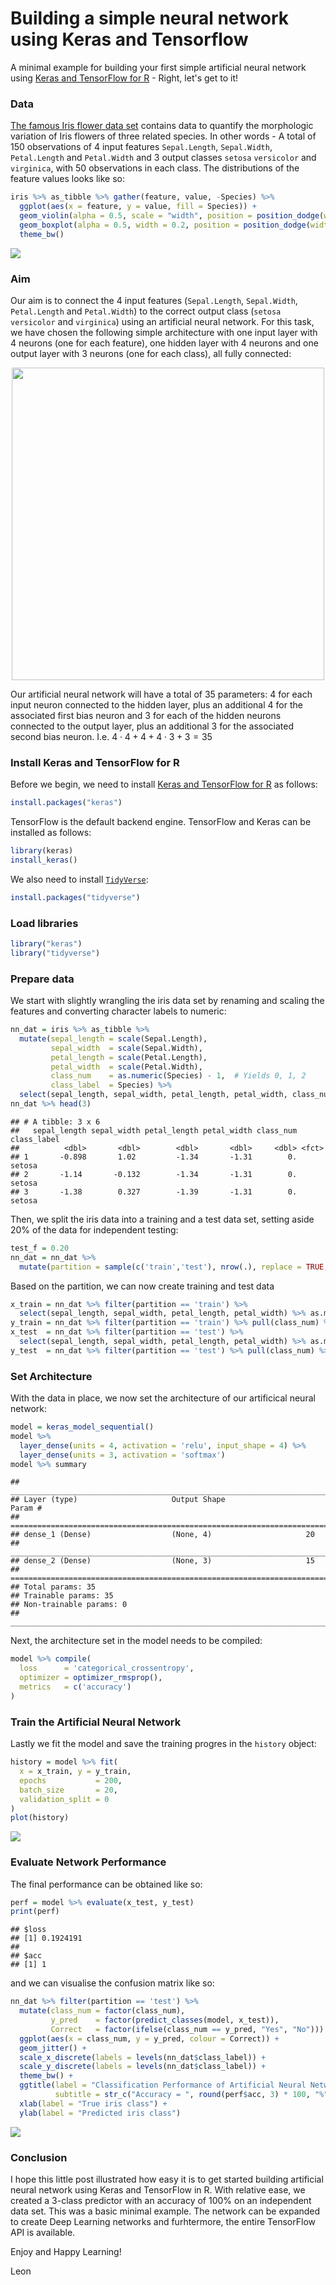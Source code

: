 Building a simple neural network using Keras and Tensorflow
================

A minimal example for building your first simple artificial neural network using [Keras and TensorFlow for R](https://tensorflow.rstudio.com/keras/) - Right, let's get to it!

### Data

[The famous Iris flower data set](https://en.wikipedia.org/wiki/Iris_flower_data_set) contains data to quantify the morphologic variation of Iris flowers of three related species. In other words - A total of 150 observations of 4 input features `Sepal.Length`, `Sepal.Width`, `Petal.Length` and `Petal.Width` and 3 output classes `setosa` `versicolor` and `virginica`, with 50 observations in each class. The distributions of the feature values looks like so:

``` r
iris %>% as_tibble %>% gather(feature, value, -Species) %>%
  ggplot(aes(x = feature, y = value, fill = Species)) +
  geom_violin(alpha = 0.5, scale = "width", position = position_dodge(width = 0.9)) +
  geom_boxplot(alpha = 0.5, width = 0.2, position = position_dodge(width = 0.9)) +
  theme_bw()
```

<img src="README_files/figure-markdown_github/see_iris-1.png" style="display: block; margin: auto;" />

### Aim

Our aim is to connect the 4 input features (`Sepal.Length`, `Sepal.Width`, `Petal.Length` and `Petal.Width`) to the correct output class (`setosa` `versicolor` and `virginica`) using an artificial neural network. For this task, we have chosen the following simple architecture with one input layer with 4 neurons (one for each feature), one hidden layer with 4 neurons and one output layer with 3 neurons (one for each class), all fully connected:

<img src="img/architecture_visualisation.png" width="500px" style="display: block; margin: auto;" />

Our artificial neural network will have a total of 35 parameters: 4 for each input neuron connected to the hidden layer, plus an additional 4 for the associated first bias neuron and 3 for each of the hidden neurons connected to the output layer, plus an additional 3 for the associated second bias neuron. I.e. 4 ⋅ 4 + 4 + 4 ⋅ 3 + 3 = 35

### Install Keras and TensorFlow for R

Before we begin, we need to install [Keras and TensorFlow for R](https://tensorflow.rstudio.com/keras/) as follows:

``` r
install.packages("keras")
```

TensorFlow is the default backend engine. TensorFlow and Keras can be installed as follows:

``` r
library(keras)
install_keras()
```

We also need to install [`TidyVerse`](https://www.tidyverse.org/):

``` r
install.packages("tidyverse")
```

### Load libraries

``` r
library("keras")
library("tidyverse")
```

### Prepare data

We start with slightly wrangling the iris data set by renaming and scaling the features and converting character labels to numeric:

``` r
nn_dat = iris %>% as_tibble %>%
  mutate(sepal_length = scale(Sepal.Length),
         sepal_width  = scale(Sepal.Width),
         petal_length = scale(Petal.Length),
         petal_width  = scale(Petal.Width),          
         class_num    = as.numeric(Species) - 1,  # Yields 0, 1, 2
         class_label  = Species) %>%
  select(sepal_length, sepal_width, petal_length, petal_width, class_num, class_label)
nn_dat %>% head(3)
```

    ## # A tibble: 3 x 6
    ##   sepal_length sepal_width petal_length petal_width class_num class_label
    ##          <dbl>       <dbl>        <dbl>       <dbl>     <dbl> <fct>      
    ## 1       -0.898       1.02         -1.34       -1.31        0. setosa     
    ## 2       -1.14       -0.132        -1.34       -1.31        0. setosa     
    ## 3       -1.38        0.327        -1.39       -1.31        0. setosa

Then, we split the iris data into a training and a test data set, setting aside 20% of the data for independent testing:

``` r
test_f = 0.20
nn_dat = nn_dat %>%
  mutate(partition = sample(c('train','test'), nrow(.), replace = TRUE, prob = c(1 - test_f, test_f)))
```

Based on the partition, we can now create training and test data

``` r
x_train = nn_dat %>% filter(partition == 'train') %>%
  select(sepal_length, sepal_width, petal_length, petal_width) %>% as.matrix
y_train = nn_dat %>% filter(partition == 'train') %>% pull(class_num) %>% to_categorical(3)
x_test  = nn_dat %>% filter(partition == 'test') %>%
  select(sepal_length, sepal_width, petal_length, petal_width) %>% as.matrix
y_test  = nn_dat %>% filter(partition == 'test') %>% pull(class_num) %>% to_categorical(3)
```

### Set Architecture

With the data in place, we now set the architecture of our artificical neural network:

``` r
model = keras_model_sequential()
model %>% 
  layer_dense(units = 4, activation = 'relu', input_shape = 4) %>% 
  layer_dense(units = 3, activation = 'softmax')
model %>% summary
```

    ## ___________________________________________________________________________
    ## Layer (type)                     Output Shape                  Param #     
    ## ===========================================================================
    ## dense_1 (Dense)                  (None, 4)                     20          
    ## ___________________________________________________________________________
    ## dense_2 (Dense)                  (None, 3)                     15          
    ## ===========================================================================
    ## Total params: 35
    ## Trainable params: 35
    ## Non-trainable params: 0
    ## ___________________________________________________________________________

Next, the architecture set in the model needs to be compiled:

``` r
model %>% compile(
  loss      = 'categorical_crossentropy',
  optimizer = optimizer_rmsprop(),
  metrics   = c('accuracy')
)
```

### Train the Artificial Neural Network

Lastly we fit the model and save the training progres in the `history` object:

``` r
history = model %>% fit(
  x = x_train, y = y_train,
  epochs           = 200,
  batch_size       = 20,
  validation_split = 0
)
plot(history)
```

<img src="README_files/figure-markdown_github/fit_model-1.png" style="display: block; margin: auto;" />

### Evaluate Network Performance

The final performance can be obtained like so:

``` r
perf = model %>% evaluate(x_test, y_test)
print(perf)
```

    ## $loss
    ## [1] 0.1924191
    ## 
    ## $acc
    ## [1] 1

and we can visualise the confusion matrix like so:

``` r
nn_dat %>% filter(partition == 'test') %>%
  mutate(class_num = factor(class_num),
         y_pred    = factor(predict_classes(model, x_test)),
         Correct   = factor(ifelse(class_num == y_pred, "Yes", "No"))) %>%
  ggplot(aes(x = class_num, y = y_pred, colour = Correct)) +
  geom_jitter() +
  scale_x_discrete(labels = levels(nn_dat$class_label)) +
  scale_y_discrete(labels = levels(nn_dat$class_label)) +
  theme_bw() +
  ggtitle(label = "Classification Performance of Artificial Neural Network",
          subtitle = str_c("Accuracy = ", round(perf$acc, 3) * 100, "%")) +
  xlab(label = "True iris class") +
  ylab(label = "Predicted iris class")
```

<img src="README_files/figure-markdown_github/conf_mat_vis-1.png" style="display: block; margin: auto;" />

### Conclusion

I hope this little post illustrated how easy it is to get started building artificial neural network using Keras and TensorFlow in R. With relative ease, we created a 3-class predictor with an accuracy of 100% on an independent data set. This was a basic minimal example. The network can be expanded to create Deep Learning networks and furhtermore, the entire TensorFlow API is available.

Enjoy and Happy Learning!

Leon
